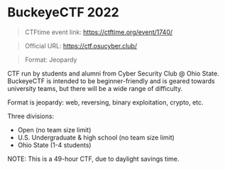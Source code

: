 # BuckeyeCTF 2022

> CTFtime event link: https://ctftime.org/event/1740/

> Official URL: https://ctf.osucyber.club/

> Format: Jeopardy 

CTF run by students and alumni from Cyber Security Club @ Ohio State.  
BuckeyeCTF is intended to be beginner-friendly and is geared towards university teams, but there will be a wide range of difficulty.

Format is jeopardy: web, reversing, binary exploitation, crypto, etc.

Three divisions:
- Open (no team size limit)
- U.S. Undergraduate & high school (no team size limit)
- Ohio State (1-4 students)

NOTE: This is a 49-hour CTF, due to daylight savings time.
